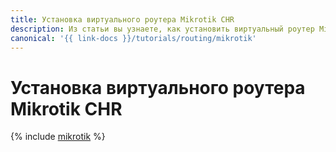 ```yaml
---
title: Установка виртуального роутера Mikrotik CHR
description: Из статьи вы узнаете, как установить виртуальный роутер Mikrotik CHR.
canonical: '{{ link-docs }}/tutorials/routing/mikrotik'
---
```


# Установка виртуального роутера Mikrotik CHR

{% include [mikrotik](../../_tutorials/infrastructure/mikrotik.md) %}
